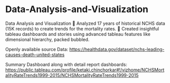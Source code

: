 # Data-Analysis-and-Visualization
Data Analysis and Visualization
	Analyzed 17 years of historical NCHS data (15K records) to create trends for the mortality rates.
	Created insightful tableau dashboards and stories using advanced tableau features like dimensional hierarchy, packed bubbled.

Openly available source Data:
https://healthdata.gov/dataset/nchs-leading-causes-death-united-states

Summary Dashboard along with detail report dashboards:
https://public.tableau.com/profile/ketaki.chinchorkar#!/vizhome/NCHSMortalityRateTrends1999-2015/NCHSMortalityRateTrends1999-2015
